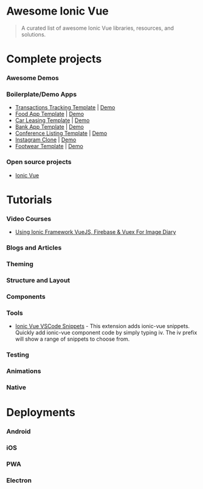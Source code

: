 # Awesome Ionic Vue

> A curated list of awesome Ionic Vue libraries, resources, and solutions.

# Complete projects

### Awesome Demos

### Boilerplate/Demo Apps
- [Transactions Tracking Template](https://ionicthemes.com/product/ionic4-full-starter-app) | [Demo](https://ionic-vue-mobile-template-01.netlify.app/)
- [Food App Template](https://github.com/dlodeprojuicer/ionic-vue-mobile-template-02) | [Demo](https://ionic-vue-mobile-template-02.netlify.app/)
- [Car Leasing Template](https://github.com/dlodeprojuicer/ionic-vue-mobile-template-03) | [Demo](https://ionic-vue-mobile-template-03.netlify.app/)
- [Bank App Template](https://github.com/dlodeprojuicer/ionic-vue-mobile-template-04) | [Demo](https://ionic-vue-mobile-template-04.netlify.app/)
- [Conference Listing Template](https://github.com/dlodeprojuicer/ionic-vue-mobile-template-05) | [Demo](https://ionic-vue-mobile-template-05.netlify.app/)
- [Instagram Clone](https://github.com/dlodeprojuicer/ionic-vue-mobile-template-06) | [Demo](https://ionic-vue-mobile-template-06.netlify.app/)
- [Footwear Template](https://github.com/dlodeprojuicer/ionic-vue-mobile-template-07) | [Demo](https://ionic-vue-mobile-template-07.netlify.app/)

### Open source projects

- [Ionic Vue](https://www.npmjs.com/package/@ionic/vue)

# Tutorials

### Video Courses

- [Using Ionic Framework VueJS, Firebase & Vuex For Image Diary](https://www.udemy.com/course/using-ionic-framework-vuejs-firebase-vuex-for-image-diary/)

### Blogs and Articles

### Theming

### Structure and Layout

### Components

### Tools
- [Ionic Vue VSCode Snippets](https://marketplace.visualstudio.com/items?itemName=dlodeprojuicer.ionicvuesnippets) - This extension adds ionic-vue snippets. Quickly add ionic-vue component code by simply typing iv. The iv prefix will show a range of snippets to choose from.

### Testing

### Animations

### Native

# Deployments

### Android

### iOS

### PWA

### Electron
